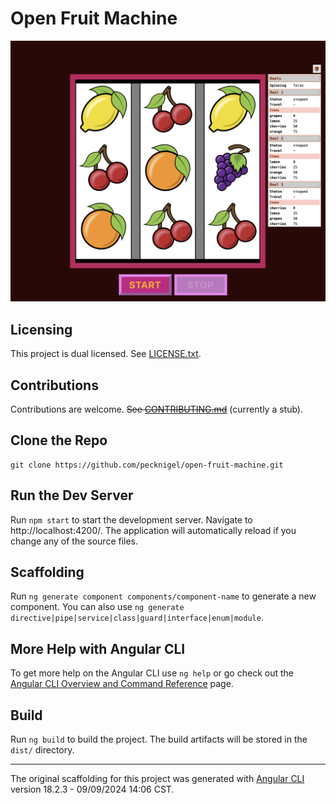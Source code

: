 # Open Fruit Machine

![Open Fruit Machine Runtime](runtime.png)

## Licensing

This project is dual licensed. See [LICENSE.txt](LICENSE.txt).

## Contributions

Contributions are welcome. ~~See [CONTRIBUTING.md](CONTRIBUTING.md)~~ (currently a stub).

## Clone the Repo

```
git clone https://github.com/pecknigel/open-fruit-machine.git
```

## Run the Dev Server

Run `npm start` to start the development server. Navigate to http://localhost:4200/. The application will automatically reload if you change any of the source files.

## Scaffolding

Run `ng generate component components/component-name` to generate a new component. You can also use `ng generate directive|pipe|service|class|guard|interface|enum|module`.

## More Help with Angular CLI

To get more help on the Angular CLI use `ng help` or go check out the [Angular CLI Overview and Command Reference](https://angular.dev/tools/cli) page.

## Build

Run `ng build` to build the project. The build artifacts will be stored in the `dist/` directory.

----

The original scaffolding for this project was generated with [Angular CLI](https://github.com/angular/angular-cli) version 18.2.3 - 09/09/2024 14:06 CST.
